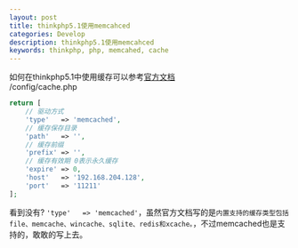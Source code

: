 ```yaml
---
layout: post
title: thinkphp5.1使用memcahced
categories: Develop
description: thinkphp5.1使用memcahced
keywords: thinkphp, php, memcahed, cache
---
```


如何在thinkphp5.1中使用缓存可以参考[官方文档](https://www.kancloud.cn/manual/thinkphp5_1/354116)  
/config/cache.php 
```php
return [
    // 驱动方式
    'type'   => 'memcached',
    // 缓存保存目录
    'path'   => '',
    // 缓存前缀
    'prefix' => '',
    // 缓存有效期 0表示永久缓存
    'expire' => 0,
    'host'   => '192.168.204.128',
    'port'   => '11211'
];
```
看到没有? ```'type'   => 'memcached'```，虽然官方文档写的是```内置支持的缓存类型包括file、memcache、wincache、sqlite、redis和xcache。```，不过memcached也是支持的，敢敢的写上去。